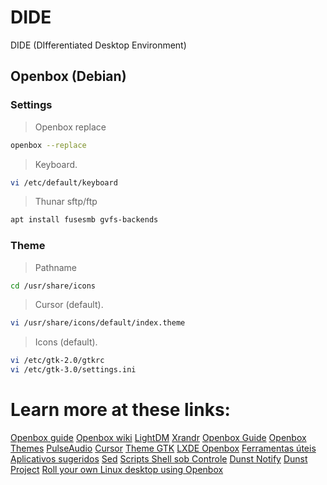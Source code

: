 # DIDE

DIDE (DIfferentiated Desktop Environment)

## Openbox (Debian)

### Settings

> Openbox replace

```sh
openbox --replace
```

> Keyboard.

```sh
vi /etc/default/keyboard
```

> Thunar sftp/ftp

```sh
apt install fusesmb gvfs-backends
```

### Theme

> Pathname

```sh
cd /usr/share/icons
```

> Cursor (default).

```sh
vi /usr/share/icons/default/index.theme
```

> Icons (default).

```sh
vi /etc/gtk-2.0/gtkrc
vi /etc/gtk-3.0/settings.ini
```


# Learn more at these links:

[Openbox guide](http://lxlinux.com/)
[Openbox wiki](https://wiki.debian.org/Openbox)
[LightDM](https://wiki.archlinux.org/index.php/LightDM)
[Xrandr](https://avds.eti.br/redes-de-computadores/linux/configuracao-de-resolucao-em-um-segundo-monitor/285/)
[Openbox Guide](https://urukrama.wordpress.com/openbox-guide/)
[Openbox Themes](http://openbox.org/wiki/Help:Themes)
[PulseAudio](https://wiki.debian.org/PulseAudio)
[Cursor](https://wiki.archlinux.org/index.php/Cursor_themes)
[Theme GTK](https://wiki.archlinux.org/index.php/GTK_(Portugu%C3%AAs))
[LXDE Openbox](http://www.lxlinux.com/indexold.html)
[Ferramentas úteis](https://concani3.wordpress.com/2015/05/25/xfce-e-ferramentas-uteis/)
[Aplicativos sugeridos](https://wiki.xfce.org/pt-br/recommendedapps)
[Sed](https://terminalroot.com.br/2015/07/30-exemplos-do-comando-sed-com-regex.html)
[Scripts Shell sob Controle](http://www.mhavila.com.br/topicos/unix/shscript.html)
[Dunst Notify](https://addy-dclxvi.github.io/post/dunst/)
[Dunst Project](https://dunst-project.org/)
[Roll your own Linux desktop using Openbox](https://www.dwarmstrong.org/openbox/)
